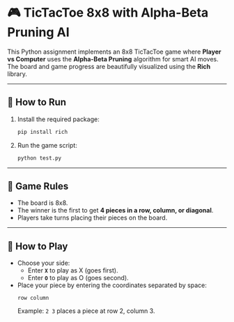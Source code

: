 # 🎮 TicTacToe 8x8 with Alpha-Beta Pruning AI

This Python assignment implements an 8x8 TicTacToe game where **Player vs Computer** uses the **Alpha-Beta Pruning** algorithm for smart AI moves. The board and game progress are beautifully visualized using the **Rich** library.

---

## 🚀 How to Run

1. Install the required package:
    ```bash
    pip install rich
    ```
2. Run the game script:
    ```bash
    python test.py
    ```

---

## 📜 Game Rules

- The board is 8x8.  
- The winner is the first to get **4 pieces in a row, column, or diagonal**.  
- Players take turns placing their pieces on the board.

---

## 🎲 How to Play

- Choose your side:
    - Enter **`X`** to play as X (goes first).  
    - Enter **`O`** to play as O (goes second).  
- Place your piece by entering the coordinates separated by space:  
    ```
    row column
    ```  
  Example: `2 3` places a piece at row 2, column 3.


